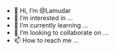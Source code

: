 - 👋 Hi, I’m @Lamudar
- 👀 I’m interested in ...
- 🌱 I’m currently learning ...
- 💞️ I’m looking to collaborate on ...
- 📫 How to reach me ...

<!---
Lamudar/Lamudar is a ✨ special ✨ repository because its `README.md` (this file) appears on your GitHub profile.
You can click the Preview link to take a look at your changes.
--->
